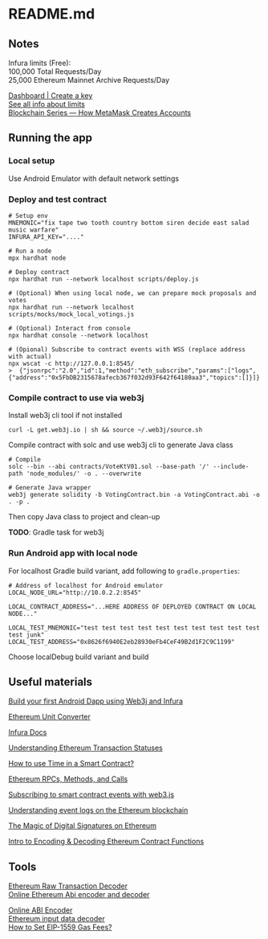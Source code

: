 # README.md

## Notes
Infura limits (Free):  
100,000 Total Requests/Day  
25,000 Ethereum Mainnet Archive Requests/Day  

[Dashboard | Create a key](https://app.infura.io/)  
[See all info about limits](https://support.infura.io/hc/en-us/articles/10650822554395-What-are-Infura-s-daily-limits-)  
[Blockchain Series — How MetaMask Creates Accounts](https://levelup.gitconnected.com/blockchain-series-how-metamask-creates-accounts-a8971b21a74b)

## Running the app

### Local setup
Use Android Emulator with default network settings

### Deploy and test contract
```
# Setup env
MNEMONIC="fix tape two tooth country bottom siren decide east salad music warfare"
INFURA_API_KEY="...."

# Run a node
mpx hardhat node

# Deploy contract
npx hardhat run --network localhost scripts/deploy.js

# (Optional) When using local node, we can prepare mock proposals and votes
npx hardhat run --network localhost scripts/mocks/mock_local_votings.js

# (Optional) Interact from console
npx hardhat console --network localhost  

# (Opional) Subscribe to contract events with WSS (replace address with actual)
npx wscat -c http://127.0.0.1:8545/  
>  {"jsonrpc":"2.0","id":1,"method":"eth_subscribe","params":["logs",{"address":"0x5FbDB2315678afecb367f032d93F642f64180aa3","topics":[]}]}
```

### Compile contract to use via web3j
Install web3j cli tool if not installed
```
curl -L get.web3j.io | sh && source ~/.web3j/source.sh
```

Compile contract with solc and use web3j cli to generate Java class
```
# Compile
solc --bin --abi contracts/VoteKtV01.sol --base-path '/' --include-path 'node_modules/' -o . --overwrite

# Generate Java wrapper
web3j generate solidity -b VotingContract.bin -a VotingContract.abi -o . -p .
```

Then copy Java class to project and clean-up

**TODO**: Gradle task for web3j

### Run Android app with local node
For localhost Gradle build variant, add following to `gradle.properties`:
```
# Address of localhost for Android emulator
LOCAL_NODE_URL="http://10.0.2.2:8545"

LOCAL_CONTRACT_ADDRESS="...HERE ADDRESS OF DEPLOYED CONTRACT ON LOCAL NODE..."

LOCAL_TEST_MNEMONIC="test test test test test test test test test test test junk"
LOCAL_TEST_ADDRESS="0x8626f6940E2eb28930eFb4CeF49B2d1F2C9C1199"
```

Choose localDebug build variant and build

## Useful materials
[Build your first Android Dapp using Web3j and Infura](https://medium.com/@madhurakunjir2611/build-your-first-android-dapp-using-web3j-and-infura-36d2596c1e2a#:~:text=The%20default%20derivation%20path%20used,account%20into%20the%20Credentials%20object.)

[Ethereum Unit Converter](https://eth-converter.com/)

[Infura Docs](https://docs.infura.io/api/networks/ethereum/how-to)

[Understanding Ethereum Transaction Statuses](https://medium.com/@nicholaschn/understanding-ethereum-transaction-statuses-5c505b2b123b)

[How to use Time in a Smart Contract?](https://medium.com/coinmonks/how-to-use-time-in-a-smart-contract-1c8d063b6a2b)

[Ethereum RPCs, Methods, and Calls](https://dzone.com/articles/ethereum-rpcs-methods-and-calls)

[Subscribing to smart contract events with web3.js](https://support.chainstack.com/hc/en-us/articles/4403518123161-Subscribing-to-smart-contract-events-with-web3-js)

[Understanding event logs on the Ethereum blockchain](https://medium.com/mycrypto/understanding-event-logs-on-the-ethereum-blockchain-f4ae7ba50378)

[The Magic of Digital Signatures on Ethereum](https://medium.com/mycrypto/the-magic-of-digital-signatures-on-ethereum-98fe184dc9c7)

[Intro to Encoding & Decoding Ethereum Contract Functions](https://joshua-data.medium.com/intro-to-encoding-and-decoding-ethereum-contract-functions-0e12583916aa)

## Tools
[Ethereum Raw Transaction Decoder](https://rawtxdecode.in/)  
[Online Ethereum Abi encoder and decoder](https://adibas03.github.io/online-ethereum-abi-encoder-decoder/#/)  

[Online ABI Encoder](https://abi.hashex.org/)  
[Ethereum input data decoder](https://lab.miguelmota.com/ethereum-input-data-decoder/example/)  
[How to Set EIP-1559 Gas Fees?](https://medium.com/imtoken/how-to-set-eip-1559-gas-fees-3ea9b9f16242)  
